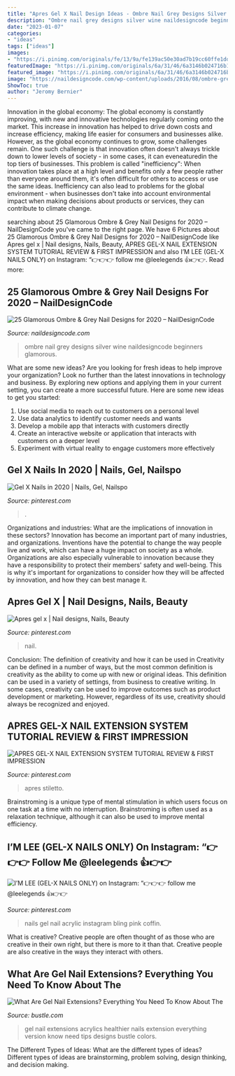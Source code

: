 ```yaml
---
title: "Apres Gel X Nail Design Ideas - Ombre Nail Grey Designs Silver Wine Naildesigncode Beginners Glamorous"
description: "Ombre nail grey designs silver wine naildesigncode beginners glamorous"
date: "2023-01-07"
categories:
- "ideas"
tags: ["ideas"]
images:
- "https://i.pinimg.com/originals/fe/13/9a/fe139ac50e30ad7b19cc60ffe1ddd0e1.jpg"
featuredImage: "https://i.pinimg.com/originals/6a/31/46/6a3146b024716b10e672f273a0592ea7.jpg"
featured_image: "https://i.pinimg.com/originals/6a/31/46/6a3146b024716b10e672f273a0592ea7.jpg"
image: "https://naildesigncode.com/wp-content/uploads/2016/08/ombre-grey-nail-designs-18.jpg"
ShowToc: true
author: "Jeromy Bernier"
---
```



Innovation in the global economy:
The global economy is constantly improving, with new and innovative technologies regularly coming onto the market. This increase in innovation has helped to drive down costs and increase efficiency, making life easier for consumers and businesses alike. However, as the global economy continues to grow, some challenges remain. One such challenge is that innovation often doesn't always trickle down to lower levels of society - in some cases, it can eveneaturedin the top tiers of businesses. This problem is called "inefficiency": When innovation takes place at a high level and benefits only a few people rather than everyone around them, it's often difficult for others to access or use the same ideas. Inefficiency can also lead to problems for the global environment - when businesses don't take into account environmental impact when making decisions about products or services, they can contribute to climate change.

	

		
searching about 25 Glamorous Ombre &amp; Grey Nail Designs for 2020 – NailDesignCode you've came to the right page. We have 6 Pictures about 25 Glamorous Ombre &amp; Grey Nail Designs for 2020 – NailDesignCode like Apres gel x | Nail designs, Nails, Beauty, APRES GEL-X NAIL EXTENSION SYSTEM TUTORIAL REVIEW &amp; FIRST IMPRESSION and also I’M LEE (GEL-X NAILS ONLY) on Instagram: “👉👉👉 follow me @leelegends 👍👉👉. Read more:
		
    
## 25 Glamorous Ombre &amp; Grey Nail Designs For 2020 – NailDesignCode

<img loading=lazy src="https://naildesigncode.com/wp-content/uploads/2016/08/ombre-grey-nail-designs-18.jpg" onerror="this.onerror=null;this.src='https://tse3.mm.bing.net/th?id=OIP.SyKV0Oczm7t-1SN27oWi7wHaIc&amp;pid=15.1';" alt="25 Glamorous Ombre &amp; Grey Nail Designs for 2020 – NailDesignCode">

_Source: naildesigncode.com_

>ombre nail grey designs silver wine naildesigncode beginners glamorous. 

	

What are some new ideas?
Are you looking for fresh ideas to help improve your organization? Look no further than the latest innovations in technology and business. By exploring new options and applying them in your current setting, you can create a more successful future. Here are some new ideas to get you started: 
1. Use social media to reach out to customers on a personal level 
2. Use data analytics to identify customer needs and wants 
3. Develop a mobile app that interacts with customers directly 
4. Create an interactive website or application that interacts with customers on a deeper level 
5. Experiment with virtual reality to engage customers more effectively 

    
## Gel X Nails In 2020 | Nails, Gel, Nailspo

<img loading=lazy src="https://i.pinimg.com/736x/1e/1a/0a/1e1a0af04e3b557f4cf52b0260f6c495.jpg" onerror="this.onerror=null;this.src='https://tse4.mm.bing.net/th?id=OIP.y0wD6-npThJpBiSep3ov-QHaJ3&amp;pid=15.1';" alt="Gel X Nails in 2020 | Nails, Gel, Nailspo">

_Source: pinterest.com_

>. 

	

Organizations and industries: What are the implications of innovation in these sectors?
Innovation has become an important part of many industries, and organizations. Inventions have the potential to change the way people live and work, which can have a huge impact on society as a whole. Organizations are also especially vulnerable to innovation because they have a responsibility to protect their members' safety and well-being. This is why it's important for organizations to consider how they will be affected by innovation, and how they can best manage it.

    
## Apres Gel X | Nail Designs, Nails, Beauty

<img loading=lazy src="https://i.pinimg.com/originals/c9/5f/b5/c95fb5794531bd689deec22da38676c9.jpg" onerror="this.onerror=null;this.src='https://tse1.mm.bing.net/th?id=OIP.bF00WusWZSeD1pUWQlGivQHaJ4&amp;pid=15.1';" alt="Apres gel x | Nail designs, Nails, Beauty">

_Source: pinterest.com_

>nail. 

	

Conclusion: The definition of creativity and how it can be used in
Creativity can be defined in a number of ways, but the most common definition is creativity as the ability to come up with new or original ideas. This definition can be used in a variety of settings, from business to creative writing. In some cases, creativity can be used to improve outcomes such as product development or marketing. However, regardless of its use, creativity should always be recognized and enjoyed.

    
## APRES GEL-X NAIL EXTENSION SYSTEM TUTORIAL REVIEW &amp; FIRST IMPRESSION

<img loading=lazy src="https://i.pinimg.com/originals/6a/31/46/6a3146b024716b10e672f273a0592ea7.jpg" onerror="this.onerror=null;this.src='https://tse4.mm.bing.net/th?id=OIP.-mNmiczty-zuUXk2GVYiZAHaEK&amp;pid=15.1';" alt="APRES GEL-X NAIL EXTENSION SYSTEM TUTORIAL REVIEW &amp; FIRST IMPRESSION">

_Source: pinterest.com_

>apres stiletto. 

	

Brainstroming is a unique type of mental stimulation in which users focus on one task at a time with no interruption. Brainstroming is often used as a relaxation technique, although it can also be used to improve mental efficiency.

    
## I’M LEE (GEL-X NAILS ONLY) On Instagram: “👉👉👉 Follow Me @leelegends 👍👉👉

<img loading=lazy src="https://i.pinimg.com/originals/fe/13/9a/fe139ac50e30ad7b19cc60ffe1ddd0e1.jpg" onerror="this.onerror=null;this.src='https://tse2.mm.bing.net/th?id=OIP.wWVgVJbrTQb2sPUHfuGdggHaHa&amp;pid=15.1';" alt="I’M LEE (GEL-X NAILS ONLY) on Instagram: “👉👉👉 follow me @leelegends 👍👉👉">

_Source: pinterest.com_

>nails gel nail acrylic instagram bling pink coffin. 

	

What is creative?
Creative people are often thought of as those who are creative in their own right, but there is more to it than that. Creative people are also creative in the ways they interact with others.

    
## What Are Gel Nail Extensions? Everything You Need To Know About The

<img loading=lazy src="https://imgix.bustle.com/uploads/image/2018/1/8/f999c306-b6c8-4bc2-a97d-6cf4c07db50f-25039173_1168547216614525_5043943913782509568_n.jpg?w=614&amp;fit=max&amp;auto=format&amp;q=70" onerror="this.onerror=null;this.src='https://tse1.mm.bing.net/th?id=OIP.2-DuEbr_LKN5uHw_Mu4frgHaHa&amp;pid=15.1';" alt="What Are Gel Nail Extensions? Everything You Need To Know About The">

_Source: bustle.com_

>gel nail extensions acrylics healthier nails extension everything version know need tips designs bustle colors. 

	

The Different Types of Ideas: What are the different types of ideas?
Different types of ideas are brainstorming, problem solving, design thinking, and decision making.

